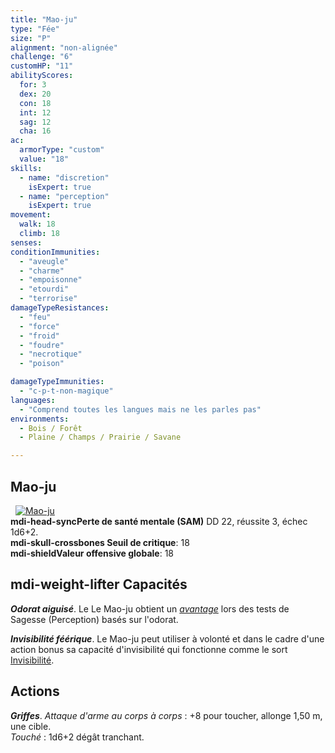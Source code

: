 ```yaml
---
title: "Mao-ju"
type: "Fée"
size: "P"
alignment: "non-alignée"
challenge: "6"
customHP: "11"
abilityScores:
  for: 3
  dex: 20
  con: 18
  int: 12
  sag: 12
  cha: 16
ac:
  armorType: "custom"
  value: "18"
skills:
  - name: "discretion"
    isExpert: true
  - name: "perception"
    isExpert: true
movement:
  walk: 18
  climb: 18
senses:
conditionImmunities:
  - "aveugle"
  - "charme"
  - "empoisonne"
  - "etourdi"
  - "terrorise"
damageTypeResistances:
  - "feu"
  - "force"
  - "froid"
  - "foudre"
  - "necrotique"
  - "poison"

damageTypeImmunities:
  - "c-p-t-non-magique"
languages:
  - "Comprend toutes les langues mais ne les parles pas"
environments:
  - Bois / Forêt
  - Plaine / Champs / Prairie / Savane

---
```

## Mao-ju
&nbsp;
[![Mao-ju](https://www.douaratil.fr/illustrations/fee/maojum.png)](https://www.douaratil.fr/illustrations/fee/maoju.jpg)  
**<v-icon>mdi-head-sync</v-icon>Perte de santé mentale (SAM)** DD 22, réussite 3, échec 1d6+2.  
**<v-icon>mdi-skull-crossbones</v-icon> Seuil de critique**: 18        
**<v-icon>mdi-shield</v-icon>Valeur offensive globale**: 18    
## <v-icon>mdi-weight-lifter</v-icon> Capacités
_**Odorat aiguisé**_. Le Le Mao-ju obtient un [_avantage_](/utiliser-les-caracteristiques/#avantage-et-desavantage) lors des tests de Sagesse (Perception) basés sur l'odorat.  

_**Invisibilité féérique**_. Le Mao-ju peut utiliser à volonté et dans le cadre d'une action bonus sa capacité d'invisibilité qui fonctionne comme le sort [Invisibilité](/grimoire/invisibilite).  

## Actions
_**Griffes**_. _Attaque d'arme au corps à corps_ : +8 pour toucher, allonge 1,50 m, une cible.  
_Touché_ : 1d6+2 dégât tranchant.
